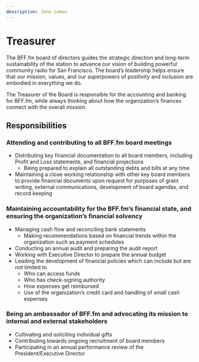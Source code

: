 ```yaml
---
description: Jenn Lemon
---
```


# Treasurer

The BFF.fm board of directors guides the strategic direction and long-term sustainability of the station to advance our vision of building powerful community radio for San Francisco. The board’s leadership helps ensure that our mission, values, and our superpowers of positivity and inclusion are embodied in everything we do.

The Treasurer of the Board is responsible for the accounting and banking for BFF.fm, while always thinking about how the organization’s finances connect with the overall mission.

## Responsibilities

### Attending and contributing to all BFF.fm board meetings

* Distributing key financial documentation to all board members, including Profit and Loss statements, and financial projections
  * Being prepared to explain all outstanding debts and bills at any time
* Maintaining a close working relationship with other key board members to provide financial documents upon request for purposes of grant writing, external communications, development of board agendas, and record keeping

### Maintaining accountability for the BFF.fm’s financial state, and ensuring the organization’s financial solvency

* Managing cash flow and reconciling bank statements
  * Making recommendations based on financial trends within the organization such as payment schedules
* Conducting an annual audit and preparing the audit report
* Working with Executive Director to prepare the annual budget
* Leading the development of financial policies which can include but are not limited to
  * Who can access funds
  * Who has check-signing authority
  * How expenses get reimbursed
  * Use of the organization’s credit card and handling of small cash expenses

### Being an ambassador of BFF.fm and advocating its mission to internal and external stakeholders

* Cultivating and soliciting individual gifts
* Contributing towards ongoing recruitment of board members
* Participating in an annual performance review of the President/Executive Director
